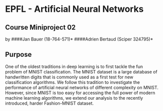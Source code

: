 # EPFL - Artificial Neural Networks

## Course Miniproject 02
by
####Jan Bauer (18-764-571)*
####Adrien Bertaud (Sciper 324795)*

## Purpose
One of the oldest traditions in deep learning is to first tackle the fun problem of MNIST classification. The MNIST dataset is a large database of handwritten digits that is commonly used as a first test for new classification algorithms. We follow this tradition to investigate the performance of artificial neural networks of different complexity on MNIST. However, since MNIST is too easy for accessing the full power of modern machine learning algorithms, we extend our analysis to the recently introduced, harder Fashion-MNIST dataset.

